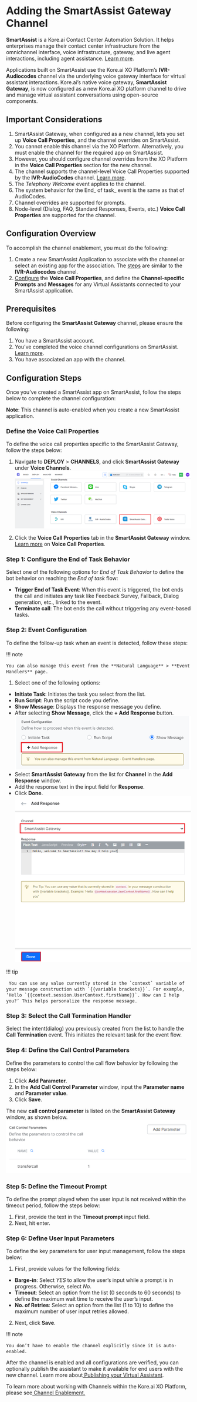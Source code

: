 # Adding the SmartAssist Gateway Channel

**SmartAssist** is a Kore.ai Contact Center Automation Solution. It helps enterprises manage their contact center infrastructure from the omnichannel interface, voice infrastructure, gateway, and live agent interactions, including agent assistance. [Learn more](https://docs.kore.ai/smartassist/getting-started/introduction/).

Applications built on SmartAssist use the Kore.ai XO Platform’s **IVR-Audiocodes** channel via the underlying voice gateway interface for virtual assistant interactions. Kore.ai’s native voice gateway, **SmartAssist Gateway**, is now configured as a new Kore.ai XO platform channel to drive and manage virtual assistant conversations using open-source components.


## Important Considerations



1. SmartAssist Gateway, when configured as a new channel, lets you set up **Voice Call Properties**, and the channel overrides on SmartAssist.
2. You cannot enable this channel via the XO Platform. Alternatively, you must enable the channel for the required app on SmartAssist.
3. However, you should configure channel overrides from the XO Platform in the **Voice Call Properties** section for the new channel.
4. The channel supports the channel-level Voice Call Properties supported by the **IVR-AudioCodes** channel. [Learn more](https://developer.kore.ai/docs/bots/bot-builder-tool/dialog-task/voice-call-properties/).
5. The _Telephony Welcome_ event applies to the channel.
6. The system behavior for the End_ of task_ event is the same as that of AudioCodes.
7. Channel overrides are supported for prompts.
8. Node-level (Dialog, FAQ, Standard Responses, Events, etc.) **Voice Call Properties** are supported for the channel.


## Configuration Overview

To accomplish the channel enablement, you must do the following:

1. Create a new SmartAssist Application to associate with the channel or select an existing app for the association. The [steps](https://developer.kore.ai/docs/bots/channel-enablement/adding-the-ivr-audiocodes-channel-2/#Step_1_Associate_an_App) are similar to the **IVR-Audiocodes** channel.
2. [Configure](https://developer.kore.ai/docs/bots/channel-enablement/adding-the-ivr-audiocodes-channel-2/#Step_3_Configure_Voice_Call_Properties) the **Voice Call Properties**, and define the **Channel-specific Prompts** and **Messages** for any Virtual Assistants connected to your SmartAssist application.


## Prerequisites

Before configuring the **SmartAssist Gateway** channel, please ensure the following:

1. You have a SmartAssist account.
2. You’ve completed the voice channel configurations on SmartAssist. [Learn more](https://docs.kore.ai/smartassist/channels/voice/).
3. You have associated an app with the channel.


## Configuration Steps

Once you’ve created a SmartAssist app on SmartAssist, follow the steps below to complete the channel configuration:

**Note**: This channel is auto-enabled when you create a new SmartAssist application.


### Define the Voice Call Properties

To define the voice call properties specific to the SmartAssist Gateway, follow the steps below:


1. Navigate to **DEPLOY** > **CHANNELS**, and click **SmartAssist Gateway** under **Voice Channels**.
![SmartAssist Gateway](./images/sa-gateway.png "SmartAssist Gateway")

2. Click the **Voice Call Properties** tab in the **SmartAssist Gateway** window. [Learn more](https://developer.kore.ai/docs/bots/bot-builder-tool/dialog-task/voice-call-properties/) on **Voice Call Properties**.


### Step 1: Configure the End of Task Behavior

Select one of the following options for _End of Task Behavior_ to define the bot behavior on reaching the _End of task_ flow:


* **Trigger End of Task Event**: When this event is triggered, the bot ends the call and initiates any task like Feedback Survey, Fallback, Dialog generation, etc., linked to the event.
* **Terminate call**: The bot ends the call without triggering any event-based tasks.


### Step 2: Event Configuration

To define the follow-up task when an event is detected, follow these steps:

!!! note

    You can also manage this event from the **Natural Language** > **Event Handlers** page.


1. Select one of the following options:
 * **Initiate Task**: Initiates the task you select from the list.
 * **Run Script**: Run the script code you define.
 * **Show Message**: Displays the response message you define.
 * After selecting **Show Message**, click the **+ Add Response** button.
  ![add response](./images/sa-gateway1.png "add response")
 * Select **SmartAssist Gateway** from the list for **Channel** in the **Add Response** window.
 * Add the response text in the input field for **Response**.
 * Click **Done**.
 ![add response](./images/sa-gateway2.png "add response")

!!! tip

     You can use any value currently stored in the `context` variable of your message construction with `{{variable brackets}}`. For example, ‘Hello `{{context.session.UserContext.firstName}}`. How can I help you?’ This helps personalize the response message.


### Step 3: Select the Call Termination Handler

Select the intent(dialog) you previously created from the list to handle the **Call Termination** event. This initiates the relevant task for the event flow.


### Step 4: Define the Call Control Parameters

Define the parameters to control the call flow behavior by following the steps below:

1. Click **Add Parameter**.
2. In the **Add Call Control Parameter** window, input the **Parameter name** and **Parameter value**.
3. Click **Save**.

The new **call control parameter** is listed on the **SmartAssist Gateway** window, as shown below. \
 ![call control](./images/sa-gateway3.png "image_tooltip")


### Step 5: Define the Timeout Prompt

To define the prompt played when the user input is not received within the timeout period, follow the steps below:


1. First, provide the text in the **Timeout prompt** input field.
2. Next, hit enter.


### Step 6: Define User Input Parameters

To define the key parameters for user input management, follow the steps below:

1. First, provide values for the following fields:
 * **Barge-in**: Select _YES_ to allow the user’s input while a prompt is in progress. Otherwise, select _No_.
 * **Timeout**: Select an option from the list (0 seconds to 60 seconds) to define the maximum wait time to receive the user’s input.
 * **No. of Retries**: Select an option from the list (1 to 10) to define the maximum number of user input retries allowed.
2. Next, click **Save**.

!!! note

    You don’t have to enable the channel explicitly since it is auto-enabled.

After the channel is enabled and all configurations are verified, you can optionally publish the assistant to make it available for end users with the new channel. Learn more about[ Publishing your Virtual Assistant](https://developer.kore.ai/docs/bots/publish/publishing-bot/).

To learn more about working with Channels within the Kore.ai XO Platform, please see[ Channel Enablement.](https://developer.kore.ai/docs/bots/channel-enablement/adding-channels-to-your-bot/)
